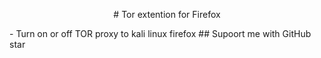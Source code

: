 <p align="center">
# Tor extention for Firefox
</p>
- Turn on or off TOR proxy to kali linux firefox
## Supoort me with GitHub star
